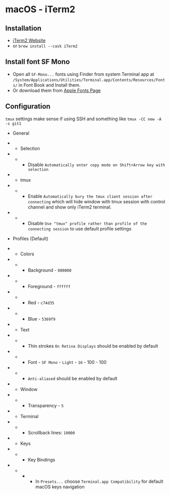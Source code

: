 # macOS - iTerm2

## Installation

* [iTerm2 Website](https://www.iterm2.com/)
* or `brew install --cask iTerm2`

## Install font SF Mono

* Open all `SF-Mono...` fonts using Finder from system Terminal app at `/System/Applications/Utilities/Terminal.app/Contents/Resources/Fonts/` in Font Book and Install them.
* Or download them from [Apple Fonts Page](https://developer.apple.com/fonts/)

## Configuration

`tmux` settings make sense if using SSH and something like `tmux -CC new -A -s git1`

* General
* * Selection
* * * Disable `Automatically enter copy mode on Shift+Arrow key with selection`
* * tmux
* * * Enable `Automatically bury the tmux client session after connecting` which will hide window with tmux session with control channel and show only iTerm2 terminal.
* * * Disable `Use "tmux" profile rather than profile of the connecting session` to use default profile settings

* Profiles (Default)
* * Colors
* * * Background - `000000`
* * * Foreground - `ffffff`
* * * Red - `c74d35`
* * * Blue - `5369f9`
* * Text
* * * Thin strokes `On Retina Displays` should be enabled by default
* * * Font - `SF Mono` - `Light` - `16` - 100 - 100
* * * `Anti-aliased` should be enabled by default
* * Window
* * * Transparency - `5`
* * Terminal
* * * Scrollback lines: `10000`
* * Keys
* * * Key Bindings
* * * * In `Presets...` choose `Terminal.app Compatibility` for default macOS keys navigation
